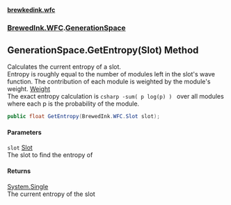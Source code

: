 #### [brewkedink.wfc](index.md 'index')
### [BrewedInk.WFC](BrewedInk_WFC.md 'BrewedInk.WFC').[GenerationSpace](GenerationSpace.md 'BrewedInk.WFC.GenerationSpace')
## GenerationSpace.GetEntropy(Slot) Method
Calculates the current entropy of a slot.  
Entropy is roughly equal to the number of modules left in the slot's wave function. The contribution of each module is weighted by the module's weight. [Weight](Module_Weight.md 'BrewedInk.WFC.Module.Weight')  
The exact entropy calculation is ```csharp
 -sum( p log(p) ) ```
 over all modules where each p is the probability of the module.   
```csharp
public float GetEntropy(BrewedInk.WFC.Slot slot);
```
#### Parameters
<a name='BrewedInk_WFC_GenerationSpace_GetEntropy(BrewedInk_WFC_Slot)_slot'></a>
`slot` [Slot](Slot.md 'BrewedInk.WFC.Slot')  
The slot to find the entropy of
  
#### Returns
[System.Single](https://docs.microsoft.com/en-us/dotnet/api/System.Single 'System.Single')  
The current entropy of the slot
